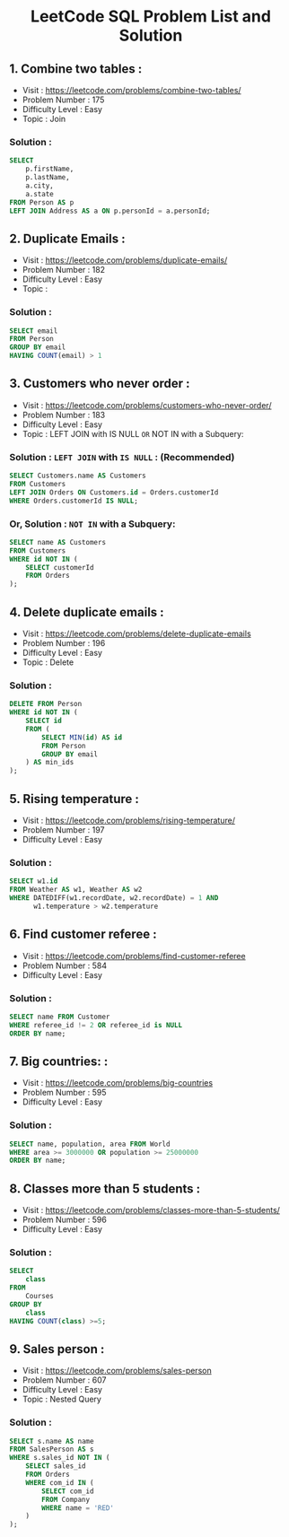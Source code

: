 <div align='center'>

# LeetCode SQL Problem List and Solution
</div>

## 1. Combine two tables :
- Visit : https://leetcode.com/problems/combine-two-tables/
- Problem Number : 175
- Difficulty Level : Easy
- Topic : Join

###  Solution : 
```sql
SELECT 
    p.firstName, 
    p.lastName, 
    a.city, 
    a.state
FROM Person AS p
LEFT JOIN Address AS a ON p.personId = a.personId;
```

## 2. Duplicate Emails :
- Visit : https://leetcode.com/problems/duplicate-emails/
- Problem Number : 182
- Difficulty Level : Easy
- Topic : 

###  Solution : 
```sql
SELECT email
FROM Person
GROUP BY email
HAVING COUNT(email) > 1
```


## 3. Customers who never order :
- Visit : https://leetcode.com/problems/customers-who-never-order/
- Problem Number : 183
- Difficulty Level : Easy
- Topic : LEFT JOIN with IS NULL `OR`  NOT IN with a Subquery:

###  Solution : `LEFT JOIN` with `IS NULL` : (Recommended)

```sql
SELECT Customers.name AS Customers
FROM Customers
LEFT JOIN Orders ON Customers.id = Orders.customerId
WHERE Orders.customerId IS NULL;
```

###  Or, Solution : `NOT IN` with a Subquery:

```sql
SELECT name AS Customers
FROM Customers
WHERE id NOT IN (
    SELECT customerId 
    FROM Orders
);
```

## 4. Delete duplicate emails :
- Visit : https://leetcode.com/problems/delete-duplicate-emails
- Problem Number : 196
- Difficulty Level : Easy
- Topic : Delete

###  Solution :

```sql
DELETE FROM Person
WHERE id NOT IN (
    SELECT id
    FROM (
        SELECT MIN(id) AS id
        FROM Person
        GROUP BY email 
    ) AS min_ids
);
```

## 5. Rising temperature :
- Visit : https://leetcode.com/problems/rising-temperature/
- Problem Number : 197
- Difficulty Level : Easy

###  Solution :

```sql
SELECT w1.id
FROM Weather AS w1, Weather AS w2
WHERE DATEDIFF(w1.recordDate, w2.recordDate) = 1 AND
      w1.temperature > w2.temperature
```


## 6. Find customer referee :
- Visit : https://leetcode.com/problems/find-customer-referee
- Problem Number : 584
- Difficulty Level : Easy

###  Solution :
```sql
SELECT name FROM Customer
WHERE referee_id != 2 OR referee_id is NULL
ORDER BY name;
```

## 7. Big countries: :
- Visit : https://leetcode.com/problems/big-countries
- Problem Number : 595
- Difficulty Level : Easy

###  Solution :
```sql
SELECT name, population, area FROM World
WHERE area >= 3000000 OR population >= 25000000
ORDER BY name;
```

## 8. Classes more than 5 students :
- Visit : https://leetcode.com/problems/classes-more-than-5-students/
- Problem Number : 596
- Difficulty Level : Easy

###  Solution :
```sql
SELECT 
    class
FROM 
    Courses
GROUP BY
    class
HAVING COUNT(class) >=5;
```


## 9. Sales person :
- Visit : https://leetcode.com/problems/sales-person
- Problem Number : 607
- Difficulty Level : Easy
- Topic : Nested Query 

###  Solution :
```sql
SELECT s.name AS name
FROM SalesPerson AS s
WHERE s.sales_id NOT IN (
    SELECT sales_id
    FROM Orders
    WHERE com_id IN (
        SELECT com_id 
        FROM Company
        WHERE name = 'RED'
    )
);
```
